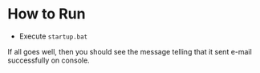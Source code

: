 # How to Run

* Execute `startup.bat`

If all goes well, then you should see the message telling that it sent e-mail successfully on console.

